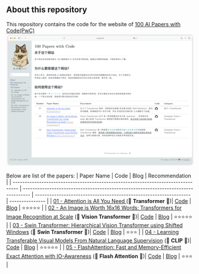 ## About this repository

This repository contains the code for the website of [100 AI Papers with Code(PwC)](https://yuyang.info/100-AI-Papers/)
[![The preview of the website](assets/website.png)](https://yuyang.info/100-AI-Papers/)

Below are list of the papers:
| Paper Name | Code | Blog | Recommendation |
| -------------------------------------------------------------------------------- | --------------------------------------------------------------------------------- | ----------------------------------------------------------------- | --------------- |
| [01 - Attention is All You Need ](https://arxiv.org/abs/1706.03762) (👾 **Transformer** 👾)| [Code](https://github.com/YYZhang2025/100-AI-Code/blob/main/01-transformer.ipynb) | [Blog](https://yuyang.info/100-AI-Papers/posts/01-attention.html) | ⭐️⭐️⭐️⭐️⭐️ |
| [02 - An Image is Worth 16x16 Words: Transformers for Image Recognition at Scale](https://arxiv.org/abs/2010.11929) (👾 **Vision Transformer** 👾)| [Code](https://github.com/YYZhang2025/100-AI-Code/blob/main/02_vision_transformer.ipynb) | [Blog](https://yuyang.info/100-AI-Papers/posts/02-vision-transformer.html) | ⭐️⭐️⭐️⭐️⭐️ |
| [03 - Swin Transformer: Hierarchical Vision Transformer using Shifted Windows](https://arxiv.org/abs/2103.14030) (👾 **Swin Transformer** 👾)| [Code](https://github.com/YYZhang2025/100-AI-Code/blob/main/03_swin_transformer.ipynb) | [Blog](https://yuyang.info/100-AI-Papers/posts/03-swin-transformer.html) | ⭐️⭐️⭐️ |
| [04 - Learning Transferable Visual Models From Natural Language Supervision](https://arxiv.org/abs/2103.00020) (👾 **CLIP** 👾)| [Code](https://github.com/YYZhang2025/100-AI-Code/blob/main/04_clip.ipynb) | [Blog](https://yuyang.info/100-AI-Papers/posts/04-clip.html) | ⭐️⭐️⭐️⭐️⭐️  |
| [05 - FlashAttention: Fast and Memory-Efficient Exact Attention with IO-Awareness](https://arxiv.org/abs/2103.00020) (👾 **Flash Attention** 👾)| [Code](https://github.com/YYZhang2025/100-AI-Code/blob/main/05_flash_attention.ipynb) | [Blog](https://yuyang.info/100-AI-Papers/posts/05-flash-attention.html) | ⭐️⭐️⭐️  |

